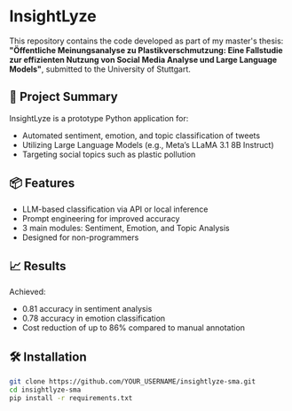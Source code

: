 # InsightLyze
This repository contains the code developed as part of my master's thesis:  
**"Öffentliche Meinungsanalyse zu Plastikverschmutzung: Eine Fallstudie zur effizienten Nutzung von Social Media Analyse und Large Language Models"**, submitted to the University of Stuttgart.

## 🧠 Project Summary

InsightLyze is a prototype Python application for:
- Automated sentiment, emotion, and topic classification of tweets
- Utilizing Large Language Models (e.g., Meta’s LLaMA 3.1 8B Instruct)
- Targeting social topics such as plastic pollution

## 📦 Features

- LLM-based classification via API or local inference
- Prompt engineering for improved accuracy
- 3 main modules: Sentiment, Emotion, and Topic Analysis
- Designed for non-programmers

## 📈 Results

Achieved:
- 0.81 accuracy in sentiment analysis
- 0.78 accuracy in emotion classification
- Cost reduction of up to 86% compared to manual annotation

## 🛠 Installation

```bash
git clone https://github.com/YOUR_USERNAME/insightlyze-sma.git
cd insightlyze-sma
pip install -r requirements.txt
